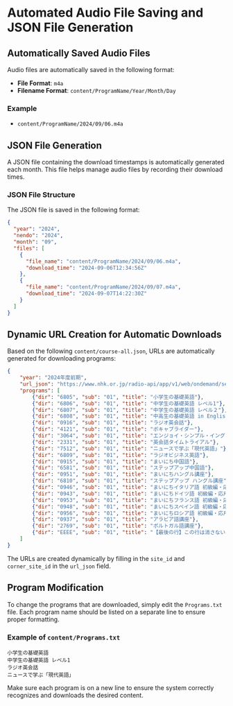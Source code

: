 # Automated Audio File Saving and JSON File Generation

## Automatically Saved Audio Files

Audio files are automatically saved in the following format:

- **File Format**: `m4a`
- **Filename Format**: `content/ProgramName/Year/Month/Day`

### Example

- `content/ProgramName/2024/09/06.m4a`

## JSON File Generation

A JSON file containing the download timestamps is automatically generated each month. This file helps manage audio files by recording their download times.

### JSON File Structure

The JSON file is saved in the following format:

```json
{
  "year": "2024",
  "nendo": "2024",
  "month": "09",
  "files": [
    {
      "file_name": "content/ProgramName/2024/09/06.m4a",
      "download_time": "2024-09-06T12:34:56Z"
    },
    {
      "file_name": "content/ProgramName/2024/09/07.m4a",
      "download_time": "2024-09-07T14:22:30Z"
    }
  ]
}
```

## Dynamic URL Creation for Automatic Downloads

Based on the following `content/course-all.json`, URLs are automatically generated for downloading programs:

```json
{
    "year": "2024年度前期",
    "url_json": "https://www.nhk.or.jp/radio-api/app/v1/web/ondemand/series?site_id={}&corner_site_id={}",
    "programs": [
        {"dir": "6805", "sub": "01", "title": "小学生の基礎英語"},
        {"dir": "6806", "sub": "01", "title": "中学生の基礎英語 レベル1"},
        {"dir": "6807", "sub": "01", "title": "中学生の基礎英語 レベル２"},
        {"dir": "6808", "sub": "01", "title": "中高生の基礎英語 in English"},
        {"dir": "0916", "sub": "01", "title": "ラジオ英会話"},
        {"dir": "4121", "sub": "01", "title": "ボキャブライダー"},
        {"dir": "3064", "sub": "01", "title": "エンジョイ・シンプル・イングリッシュ"},
        {"dir": "2331", "sub": "01", "title": "英会話タイムトライアル"},
        {"dir": "7512", "sub": "01", "title": "ニュースで学ぶ「現代英語」"},
        {"dir": "6809", "sub": "01", "title": "ラジオビジネス英語"},
        {"dir": "0915", "sub": "01", "title": "まいにち中国語"},
        {"dir": "6581", "sub": "01", "title": "ステップアップ中国語"},
        {"dir": "0951", "sub": "01", "title": "まいにちハングル講座"},
        {"dir": "6810", "sub": "01", "title": "ステップアップ ハングル講座"},
        {"dir": "0946", "sub": "01", "title": "まいにちイタリア語 初級編・応用編"},
        {"dir": "0943", "sub": "01", "title": "まいにちドイツ語 初級編・応用編"},
        {"dir": "0953", "sub": "01", "title": "まいにちフランス語 初級編・応用編"},
        {"dir": "0948", "sub": "01", "title": "まいにちスペイン語 初級編・応用編"},
        {"dir": "0956", "sub": "01", "title": "まいにちロシア語 初級編・応用編"},
        {"dir": "0937", "sub": "01", "title": "アラビア語講座"},
        {"dir": "2769", "sub": "01", "title": "ポルトガル語講座"},
        {"dir": "EEEE", "sub": "01", "title": "【最後の行】この行は消さない"}
    ]
}
```

The URLs are created dynamically by filling in the `site_id` and `corner_site_id` in the `url_json` field.

## Program Modification

To change the programs that are downloaded, simply edit the `Programs.txt` file. Each program name should be listed on a separate line to ensure proper formatting.

### Example of `content/Programs.txt`

```
小学生の基礎英語
中学生の基礎英語 レベル1
ラジオ英会話
ニュースで学ぶ「現代英語」
```

Make sure each program is on a new line to ensure the system correctly recognizes and downloads the desired content.

